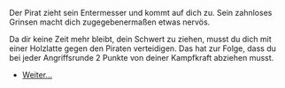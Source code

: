 <!-- Piratenschiff -->

Der Pirat zieht sein Entermesser und kommt auf dich zu. Sein zahnloses Grinsen macht dich zugegebenermaßen etwas nervös.

Da dir keine Zeit mehr bleibt, dein Schwert zu ziehen, musst du dich mit einer Holzlatte gegen den Piraten verteidigen. Das hat zur Folge, dass du bei jeder Angriffsrunde 2 Punkte von deiner Kampfkraft abziehen musst.

<script>
    kampf({
        opponents: [['Pirat', 7, 5]],
        pageAfterWin: '20',
        hooks: {
            adjustPowerSelf: function(x) {
                x -= 2;
                if (x < 0) x = 0;
                return x;
            },
        },
    });
</script>

<div condition="false">

- [Weiter...](20)

</div>
